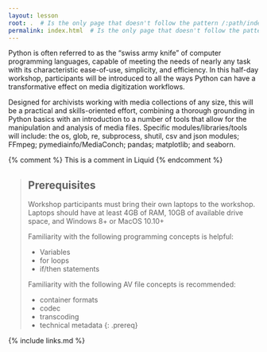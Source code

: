 ```yaml
---
layout: lesson
root: .  # Is the only page that doesn't follow the pattern /:path/index.html
permalink: index.html  # Is the only page that doesn't follow the pattern /:path/index.html
---
```


Python is often referred to as the “swiss army knife” of computer programming languages, capable of meeting the needs of nearly any task with its characteristic ease-of-use, simplicity, and efficiency.
In this half-day workshop, participants will be introduced to all the ways Python can have a transformative effect on media digitization workflows. 

Designed for archivists working with media collections of any size, this will be a practical and skills-oriented effort, combining a thorough grounding in Python basics with an introduction to a number of tools that allow for the manipulation and analysis of media files.
Specific modules/libraries/tools will include: the os, glob, re, subprocess, shutil, csv and json modules; FFmpeg; pymediainfo/MediaConch; pandas; matplotlib; and seaborn.

<!-- this is an html comment -->

{% comment %} This is a comment in Liquid {% endcomment %}

> ## Prerequisites
>
> Workshop participants must bring their own laptops to the workshop.
> Laptops should have at least 4GB of RAM, 10GB of available drive space, and Windows 8+ or MacOS 10.10+
>
> Familiarity with the following programming concepts is helpful:
> * Variables
> * for loops
> * if/then statements
> 
> Familiarity with the following AV file concepts is recommended:
> * container formats
> * codec
> * transcoding
> * technical metadata
{: .prereq}

{% include links.md %}

